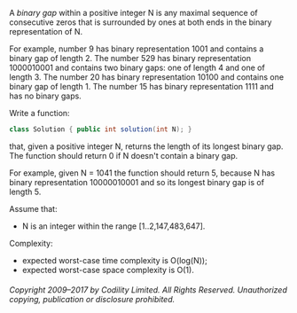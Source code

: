 A _binary gap_ within a positive integer N is any maximal sequence of consecutive zeros that is surrounded by ones at both ends in the binary representation of N.

For example, number 9 has binary representation 1001 and contains a binary gap of length 2. The number 529 has binary representation 1000010001 and contains two binary gaps: one of length 4 and one of length 3. The number 20 has binary representation 10100 and contains one binary gap of length 1. The number 15 has binary representation 1111 and has no binary gaps.

Write a function:

```Java
class Solution { public int solution(int N); }
```
that, given a positive integer N, returns the length of its longest binary gap. The function should return 0 if N doesn't contain a binary gap.

For example, given N = 1041 the function should return 5, because N has binary representation 10000010001 and so its longest binary gap is of length 5.

Assume that:

* N is an integer within the range [1..2,147,483,647].

Complexity:

* expected worst-case time complexity is O(log(N));
* expected worst-case space complexity is O(1).

###### Copyright 2009–2017 by Codility Limited. All Rights Reserved. Unauthorized copying, publication or disclosure prohibited.

